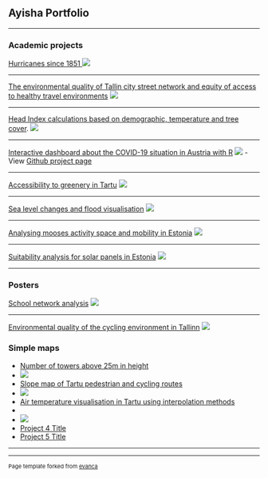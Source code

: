 ## Ayisha Portfolio

---

### Academic projects 

[Hurricanes since 1851 ](images/hurricanes_since1851.png)
<img src="images/hurricanes_since1851.png"/>

---

[The environmental quality of Tallin city street network and equity of access to healthy travel environments](/environmental_quality.md)
<img src="images/image_2024-02-01_223748180.png"/>

---
[Head Index calculations based on demographic, temperature and tree cover](heat_index.md).
<img src="images/Heat_index.jpg"/>

---
[Interactive dashboard about the COVID-19 situation in Austria with R](AyishaAssignment8Final.html)
<img src="images/covid_dashboard.PNG"/>
-View [Github project page](https://github.com/GeoAyisha/Covid-19-Analysis-with-Dashboards)

---
[Accessibility to greenery in Tartu](greenery_accessibility.md)
<img src="images/Tartu greenery.png"/>

---
[Sea level changes and flood visualisation](flood_visualisation.md)
<img src="images/parnu_2000_flood.jpg"/>

---
[Analysing mooses activity space and mobility in Estonia](moose_mobility.md)
<img src="images/moose_movement123.png"/>

---
[Suitability analysis for solar panels in Estonia]()
<img src="images/suitability.png"/>

---
### Posters

[School network analysis](images/school_poster.png)
<img src="images/schools.png"/>

---
[Environmental quality of the cycling environment in Tallinn](images/Poster.jpg)
<img src="images/cycling_routes.PNG"/>
### Simple maps

- [Number of towers above 25m in height](images/25M_height_.png)
- 
  <img src="images/25M_height_.png"/>
- [Slope map of Tartu pedestrian and cycling routes](images/tartu_network_slope___.png)
- 
  <img src="images/tartu_network_slope___.png"/>
- [Air temperature visualisation in Tartu using interpolation methods](images/SmallMultiplesInterpolation.png)
- 
- <img src="images/SmallMultiplesInterpolation.png"/>
- [Project 4 Title](README.md)
- [Project 5 Title](http://example.com/)

---



---
<p style="font-size:11px">Page template forked from <a href="https://github.com/evanca/quick-portfolio">evanca</a></p>
<!-- Remove above link if you don't want to attibute -->
